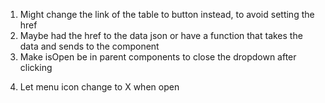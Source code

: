 1. Might change the link of the table to button instead, to avoid setting the href
2. Maybe had the href to the data json or have a function that takes the data and sends to the component
3. Make isOpen be in parent components to close the dropdown after clicking
<!-- DONE -->
4. Let menu icon change to X when open
